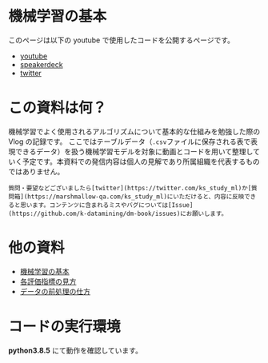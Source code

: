 # 機械学習の基本

このページは以下の youtube で使用したコードを公開するページです。

- [youtube](https://www.youtube.com/channel/UCFy3VBvZBeE9bN0F2sxF8rg/videos)
- [speakerdeck](https://speakerdeck.com/k_study)
- [twitter](https://twitter.com/ks_study_ml)

# この資料は何？

機械学習でよく使用されるアルゴリズムについて基本的な仕組みを勉強した際の Vlog の記録です。
ここではテーブルデータ（`.csv`ファイルに保存される表で表現できるデータ）を扱う機械学習モデルを対象に動画とコードを用いて整理していく予定です。本資料での発信内容は個人の見解であり所属組織を代表するものではありません。

```{note}
質問・要望などございましたら[twitter](https://twitter.com/ks_study_ml)か[質問箱](https://marshmallow-qa.com/ks_study_ml)にいただけると、内容に反映できると思います。コンテンツに含まれるミスやバグについては[Issue](https://github.com/k-datamining/dm-book/issues)にお願いします。
```

# 他の資料

- [機械学習の基本](https://k-datamining.github.io/dm-book/intro.html)
- [各評価指標の見方](https://k-datamining.github.io/dm-book-metrics/intro.html)
- [データの前処理の仕方](https://k-datamining.github.io/dm-book-prep/intro.html)

# コードの実行環境

**python3.8.5** にて動作を確認しています。

